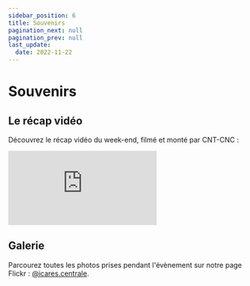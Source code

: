 ```yaml
---
sidebar_position: 6
title: Souvenirs
pagination_next: null
pagination_prev: null
last_update:
  date: 2022-11-22
---
```


# Souvenirs

## Le récap vidéo

Découvrez le récap vidéo du week-end, filmé et monté par CNT-CNC :

<iframe class="youtube" src="https://www.youtube-nocookie.com/embed/gjDfXWL-VaU" title="YouTube video player" frameborder="0" allow="accelerometer; autoplay; clipboard-write; encrypted-media; gyroscope; picture-in-picture" allowfullscreen></iframe>

## Galerie

Parcourez toutes les photos prises pendant l'évènement sur notre page Flickr : [@icares.centrale](https://www.flickr.com/photos/icares_centrale/).
